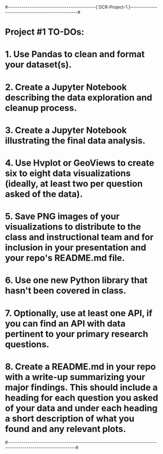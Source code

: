 #---------------------------------------------[ DCR-Project-1 ]---------------------------------------------------#
# Project #1 TO-DOs:
# 1. Use Pandas to clean and format your dataset(s).
# 2. Create a Jupyter Notebook describing the data exploration and cleanup process.
# 3. Create a Jupyter Notebook illustrating the final data analysis.
# 4. Use Hvplot or GeoViews to create six to eight data visualizations (ideally, at least two per question asked of the data).
# 5. Save PNG images of your visualizations to distribute to the class and instructional team and for inclusion in your presentation and your repo's README.md file.
# 6. Use one new Python library that hasn't been covered in class.
# 7. Optionally, use at least one API, if you can find an API with data pertinent to your primary research questions.
# 8. Create a README.md in your repo with a write-up summarizing your major findings. This should include a heading for each question you asked of your data and under each heading a short description of what you found and any relevant plots.
#----------------------------------------------------------------------------------------------------------------#
